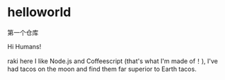# helloworld
第一个仓库

Hi Humans!

raki here I like Node.js and Coffeescript (that's what I'm made of！),
I've had tacos on the moon and find them far superior to Earth tacos.
